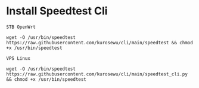 # Install Speedtest Cli

`STB OpenWrt`
```
wget -O /usr/bin/speedtest https://raw.githubusercontent.com/kurosewu/cli/main/speedtest && chmod +x /usr/bin/speedtest
````
`VPS Linux`
```
wget -O /usr/bin/speedtest https://raw.githubusercontent.com/kurosewu/cli/main/speedtest_cli.py && chmod +x /usr/bin/speedtest
````
